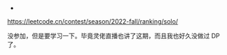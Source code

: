 
<!-- @import "[TOC]" {cmd="toc" depthFrom=1 depthTo=6 orderedList=false} -->

<!-- code_chunk_output -->

- [](#)

<!-- /code_chunk_output -->

https://leetcode.cn/contest/season/2022-fall/ranking/solo/

没参加，但是要学习一下。毕竟灵佬直播也讲了这期，而且我也好久没做过 DP 了。

### 
